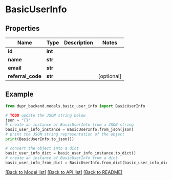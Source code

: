 # BasicUserInfo


## Properties

Name | Type | Description | Notes
------------ | ------------- | ------------- | -------------
**id** | **int** |  | 
**name** | **str** |  | 
**email** | **str** |  | 
**referral_code** | **str** |  | [optional] 

## Example

```python
from dupr_backend.models.basic_user_info import BasicUserInfo

# TODO update the JSON string below
json = "{}"
# create an instance of BasicUserInfo from a JSON string
basic_user_info_instance = BasicUserInfo.from_json(json)
# print the JSON string representation of the object
print(BasicUserInfo.to_json())

# convert the object into a dict
basic_user_info_dict = basic_user_info_instance.to_dict()
# create an instance of BasicUserInfo from a dict
basic_user_info_from_dict = BasicUserInfo.from_dict(basic_user_info_dict)
```
[[Back to Model list]](../README.md#documentation-for-models) [[Back to API list]](../README.md#documentation-for-api-endpoints) [[Back to README]](../README.md)



